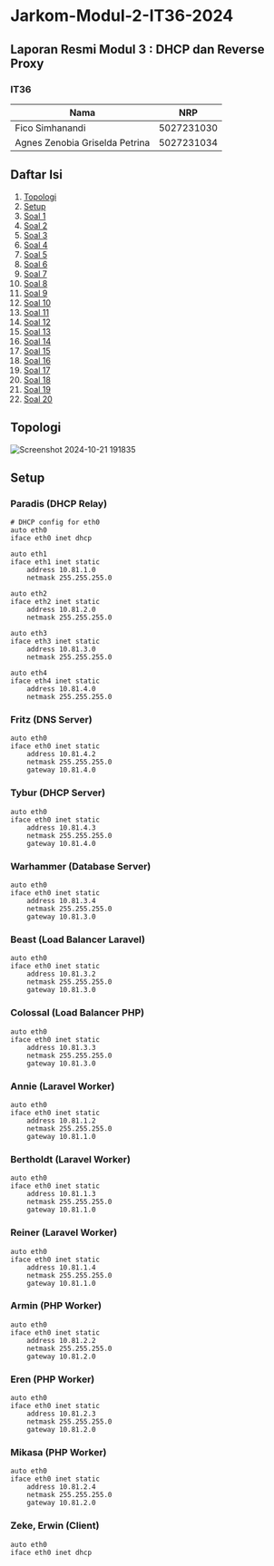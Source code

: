 # Jarkom-Modul-2-IT36-2024

## Laporan Resmi Modul 3 : DHCP dan Reverse Proxy

### IT36

| Nama                        | NRP           |
|-----------------------------|---------------|
| Fico Simhanandi                | 5027231030   |
| Agnes Zenobia Griselda Petrina | 5027231034    |


## Daftar Isi

1. [Topologi](#topologi)
2. [Setup](#setup)
3. [Soal 1](#soal-1)
4. [Soal 2](#soal-2)
5. [Soal 3](#soal-3)
6. [Soal 4](#soal-4)
7. [Soal 5](#soal-5)
8. [Soal 6](#soal-6)
9. [Soal 7](#soal-7)
10. [Soal 8](#soal-8)
11. [Soal 9](#soal-9)
12. [Soal 10](#soal-10)
13. [Soal 11](#soal-11)
14. [Soal 12](#soal-12)
15. [Soal 13](#soal-13)
16. [Soal 14](#soal-14)
17. [Soal 15](#soal-15)
18. [Soal 16](#soal-16)
19. [Soal 17](#soal-17)
20. [Soal 18](#soal-18)
21. [Soal 19](#soal-19)
22. [Soal 20](#soal-20)

## Topologi

![Screenshot 2024-10-21 191835](https://github.com/user-attachments/assets/e6780704-ccde-433f-a80a-bed814dad746)

## Setup

### Paradis (DHCP Relay)
```
# DHCP config for eth0
auto eth0
iface eth0 inet dhcp

auto eth1
iface eth1 inet static
	address 10.81.1.0
	netmask 255.255.255.0

auto eth2
iface eth2 inet static
	address 10.81.2.0
	netmask 255.255.255.0

auto eth3
iface eth3 inet static
	address 10.81.3.0
	netmask 255.255.255.0

auto eth4
iface eth4 inet static
	address 10.81.4.0
	netmask 255.255.255.0
```

### Fritz (DNS Server)
```
auto eth0
iface eth0 inet static
	address 10.81.4.2
	netmask 255.255.255.0
	gateway 10.81.4.0
```

### Tybur (DHCP Server)
```
auto eth0
iface eth0 inet static
	address 10.81.4.3
	netmask 255.255.255.0
	gateway 10.81.4.0
```

### Warhammer (Database Server)
```
auto eth0
iface eth0 inet static
	address 10.81.3.4
	netmask 255.255.255.0
	gateway 10.81.3.0
```

### Beast (Load Balancer Laravel)
```
auto eth0
iface eth0 inet static
	address 10.81.3.2
	netmask 255.255.255.0
	gateway 10.81.3.0
```

### Colossal (Load Balancer PHP)
```
auto eth0
iface eth0 inet static
	address 10.81.3.3
	netmask 255.255.255.0
	gateway 10.81.3.0
```

### Annie (Laravel Worker)
```
auto eth0
iface eth0 inet static
	address 10.81.1.2
	netmask 255.255.255.0
	gateway 10.81.1.0
```

### Bertholdt (Laravel Worker)
```
auto eth0
iface eth0 inet static
	address 10.81.1.3
	netmask 255.255.255.0
	gateway 10.81.1.0
```

### Reiner (Laravel Worker)
```
auto eth0
iface eth0 inet static
	address 10.81.1.4
	netmask 255.255.255.0
	gateway 10.81.1.0
```

### Armin (PHP Worker)
```
auto eth0
iface eth0 inet static
	address 10.81.2.2
	netmask 255.255.255.0
	gateway 10.81.2.0
```

### Eren (PHP Worker)
```
auto eth0
iface eth0 inet static
	address 10.81.2.3
	netmask 255.255.255.0
	gateway 10.81.2.0
```

### Mikasa (PHP Worker)
```
auto eth0
iface eth0 inet static
	address 10.81.2.4
	netmask 255.255.255.0
	gateway 10.81.2.0
```

### Zeke, Erwin (Client) 
```
auto eth0
iface eth0 inet dhcp
```


